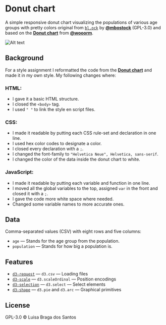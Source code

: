 # Donut chart

A simple responsive donut chart visualizing the populations of various age
groups with pretty colors original from [`bl.ock`][block]
by [**@mbostock**][block-author] (GPL-3.0) and based on the [**Donut chart**](https://github.com/cmda-fe3x3/course-17-18/tree/master/site/class-2/style) from [**@wooorm**](https://github.com/wooorm).

![Alt text](preview.png)

## Background

For a style assignment I reformatted the code from the [**Donut chart**](https://github.com/cmda-fe3x3/course-17-18/tree/master/site/class-2/style) and made it in my own style.
My following changes where:
### HTML:
* I gave it a basic HTML structure.
* I closed the `<body>` tag.
* I used `" "` to link the style en script files.

### CSS:
* I made it readable by putting each CSS rule-set and declaration in one line.
* I used hex color codes to designate a color.
* I closed every declaration with a `;`.
* I changed the font-family to `"Helvetica Neue", Helvetica, sans-serif`.
* I changed the color of the data inside the donut chart to white.

### JavaScript:
* I made it readable by putting each variable and function in one line.
* I moved all the global variables to the top, assigned `var` in the front and closed it with a `;`.
* I gave the code more white space where needed.
* Changed some variable names to more accurate ones.

## Data

Comma-separated values (CSV) with eight rows and five columns:
* `age` — Stands for the age group from the population.
* `population` — Stands for how big a population is.

## Features

*   [`d3-request`](https://github.com/d3/d3-request#api-reference)
    — `d3.csv`
    — Loading files
*   [`d3-scale`](https://github.com/d3/d3-scale#api-reference)
    — `d3.scaleOrdinal`
    — Position encodings
*   [`d3-selection`](https://github.com/d3/d3-selection#api-reference)
    — `d3.select`
    — Select elements
*   [`d3-shape`](https://github.com/d3/d3-shape#api-reference)
    — `d3.pie` and `d3.arc`
    — Graphical primitives

## License

GPL-3.0 © Luisa Braga dos Santos

[block]: https://bl.ocks.org/mbostock/3887193

[block-author]: https://github.com/mbostock
